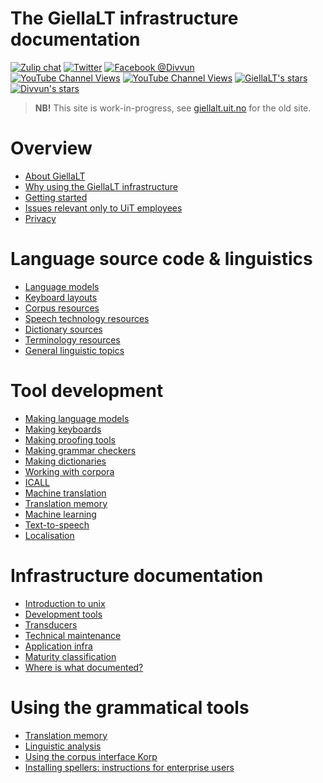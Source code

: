 # The GiellaLT infrastructure documentation

[![Zulip chat](https://img.shields.io/badge/zulip-chat_with_us-brightgreen.svg?logo=zulip)](https://giella.zulipchat.com)
[![Twitter](https://img.shields.io/badge/twitter-@divvun-blue.svg?style=flat&logo=twitter)](https://twitter.com/divvun)
[![Facebook @Divvun](https://img.shields.io/static/v1?logo=facebook&label=Facebook&message=@Divvun&color=4267B2&?style=flat)](https://facebook.com/Divvun) <br/>
[![YouTube Channel Views](https://img.shields.io/youtube/channel/views/UCkV9RzELCwl0SigSZpTif1A?style=social)](https://www.youtube.com/channel/UCkV9RzELCwl0SigSZpTif1A)
[![YouTube Channel Views](https://img.shields.io/youtube/channel/views/UCT-1MTFDubjQBr4h1fpEQ0Q?style=social)](https://www.youtube.com/channel/UCT-1MTFDubjQBr4h1fpEQ0Q)
[![GiellaLT's stars](https://img.shields.io/github/stars/giellalt?label=GiellaLT%20Stars&style=social)](https://github.com/search?q=user%3Agiellalt+stars%3A%3E0&type=Repositories&ref=advsearch&l=&l=)
[![Divvun's stars](https://img.shields.io/github/stars/divvun?label=Divvun%20Stars&style=social)](https://github.com/search?q=user%3Adivvun+stars%3A%3E0&type=Repositories&ref=advsearch&l=&l=)

> **NB!** This site is work-in-progress, see [giellalt.uit.no](https://giellalt.uit.no) for the old site.

# Overview

- [About GiellaLT](AboutGiellaLT.md)
- [Why using the GiellaLT infrastructure](https://indigenous-langtech.uit.no)
- [Getting started](infra/GettingStarted.md)
- [Issues relevant only to UiT employees](https://giellalt.github.io/site-giellalt.uit.no/)
- [Privacy](Personvern.md)

# Language source code & linguistics

<div class="twocolumn" markdown="1">

- [Language models            ](LanguageModels.md)
- [Keyboard layouts           ](KeyboardLayouts.md)
- [Corpus resources           ](CorpusResources.md)
- [Speech technology resources](SpeechTechnologyResources.md)
- [Dictionary sources         ](dicts/DictionarySources.md)
- [Terminology resources      ](TerminologyResources.md)
- [General linguistic topics  ](ling/common.md)

</div>

# Tool development

<div class="twocolumn" markdown="1">

- [Making language models](lang/common/index.md)
- [Making keyboards          ](keyboards/Overview.md)
- [Making proofing tools     ](proof/index.md) <!-- skal kløyvast i spelling og hyph -->
- [Making grammar checkers   ](proof/gramcheck/GrammarCheckerDocumentation.md)
- [Making dictionaries       ](dicts/dicts.md)
- [Working with corpora      ](ling/corpusindex.md)
- [ICALL              ](https://giellalt.uit.no/ped/index.html) <!-- (ped/index.md) -->
- [Machine translation](mt/MachineTranslation.md)
- [Translation memory](tm/TranslationMemory.md)
- [Machine learning   ](ml/MachineLearning.md)
- [Text-to-speech     ](tts/index.md)
- [Localisation       ](localisation/Localisation.md)

</div>

# Infrastructure documentation

<div class="twocolumn" markdown="1">

- [Introduction to unix](tools/newunix.md)
- [Development tools](tools/tools.md)
- [Transducers](infra/Infrastructure.md)
- [Technical maintenance](infra/TechnicalMaintenance.md)
- [Application infra](infra/ApplicationInfrastructure.md)
- [Maturity classification](MaturityClassification.md)
- [Where is what documented?](DocumentationGuide.md)

</div>

# Using the grammatical tools

<div class="twocolumn" markdown="1">

- [Translation memory ](tm/TranslationMemory.md)
- [Linguistic analysis](ling/LinguisticAnalysis.md)
- [Using the corpus interface Korp](lang/common/Korp_usage.md)
- [Installing spellers: instructions for enterprise users](https://divvun.github.io/enterprise/)

</div>

